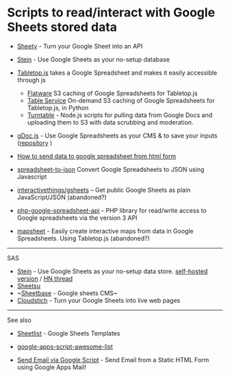 # Scripts to read/interact with Google Sheets stored data

- [Sheety](https://sheety.co/) - Turn your Google Sheet into an API
- [Stein](https://github.com/SteinHQ/Stein) - Use Google Sheets as your no-setup database
- [Tabletop.js](https://github.com/jsoma/tabletop) takes a Google Spreadsheet and makes it easily accessible through js
  - [Flatware](https://github.com/jsoma/flatware)  S3 caching of Google Spreadsheets for Tabletop.js
  - [Table Service](https://github.com/martinburch/table-service) On-demand S3 caching of Google Spreadsheets for Tabletop.js, in Python
  - [Turntable](https://github.com/mhkeller/turntable) - Node.js scripts for pulling data from Google Docs and uploading them to S3 with data scrubbing and moderation.

- [gDoc.js](http://jadeallencook.github.io/gDoc.js/) - Use Google Spreadsheets as your CMS & to save your inputs ([repository](https://github.com/jadeallencook/gDoc.js) )
- [How to send data to google spreadsheet from html form](https://stackoverflow.com/questions/37742313/how-to-send-data-to-google-spreadsheet-from-html-form/37743080) 
- [spreadsheet-to-json](https://github.com/revolunet/spreadsheet-to-json)  Convert Google Spreadsheets to JSON using Javascript
- [interactivethings/gsheets](https://github.com/interactivethings/gsheets) – Get public Google Sheets as plain JavaScript/JSON (abandoned?)
- [php-google-spreadsheet-api](https://github.com/magnetikonline/php-google-spreadsheet-api) - PHP library for read/write access to Google spreadsheets via the version 3 API
- [mapsheet](https://github.com/jsoma/mapsheet) - Easily create interactive maps from data in Google Spreadsheets. Using  Tabletop.js (abandoned?)


---

SAS

- [Stein](https://steinhq.com/) - Use Google Sheets as your no-setup data store. [self-hosted version](https://github.com/SteinHQ/Stein) / [HN thread](https://news.ycombinator.com/item?id=20426682) 
- [Sheetsu](https://sheetsu.com/) 
- ~[Sheetbase](https://sheetbase.net/) - Google sheets CMS~
- [Cloudstich](http://www.cloudstitch.io/) - Turn your Google Sheets into live web pages

---

See also

- [Sheetlist](https://www.sheetlist.net/) - Google Sheets Templates
- [google-apps-script-awesome-list](https://github.com/oshliaer/google-apps-script-awesome-list) 

- [Send Email via Google Script](https://github.com/dwyl/learn-to-send-email-via-google-script-html-no-server) - Send Email from a Static HTML Form using Google Apps Mail!


